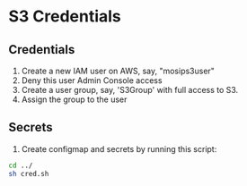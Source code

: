 # S3 Credentials

## Credentials
1. Create a new IAM user on AWS, say, "mosips3user"
1. Deny this user Admin Console access
1. Create a user group, say, 'S3Group' with full access to S3. 
1. Assign the group to the user 

## Secrets
1. Create configmap and secrets by running this script:
```sh
cd ../
sh cred.sh
```
